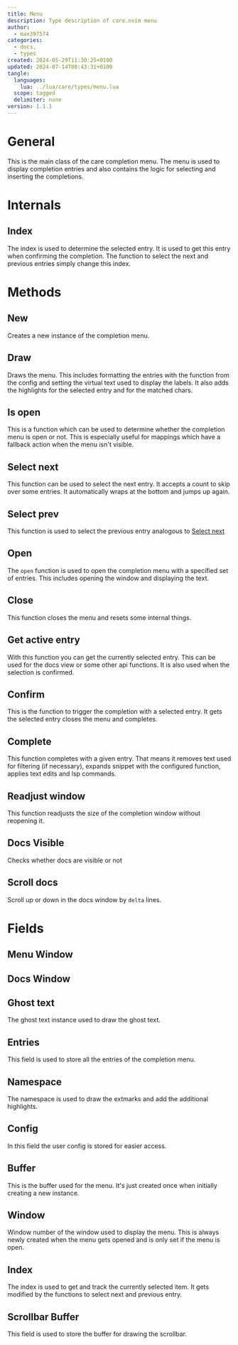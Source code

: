 ```yaml
---
title: Menu
description: Type description of care.nvim menu
author: 
  - max397574
categories: 
  - docs,
  - types
created: 2024-05-29T11:30:25+0100
updated: 2024-07-14T08:43:31+0100
tangle: 
  languages: 
    lua: ../lua/care/types/menu.lua
  scope: tagged
  delimiter: none
version: 1.1.1
---
```



# General
This is the main class of the care completion menu. The menu is used to display completion
entries and also contains the logic for selecting and inserting the completions.

# Internals
## Index
The index is used to determine the selected entry. It is used to get this entry when confirming
the completion.
The function to select the next and previous entries simply change this index.

# Methods
## New
Creates a new instance of the completion menu.

## Draw
Draws the menu. This includes formatting the entries with the function from the config and
setting the virtual text used to display the labels. It also adds the highlights for the selected
entry and for the matched chars.

## Is open
This is a function which can be used to determine whether the completion menu is open or not.
This is especially useful for mappings which have a fallback action when the menu isn't visible.

## Select next
This function can be used to select the next entry. It accepts a count to skip over some entries.
It automatically wraps at the bottom and jumps up again.

## Select prev
This function is used to select the previous entry analogous to [Select next](#select-next)

## Open
The `open` function is used to open the completion menu with a specified set of entries. This
includes opening the window and displaying the text.

## Close
This function closes the menu and resets some internal things.

## Get active entry
With this function you can get the currently selected entry. This can be used for the docs view
or some other api functions. It is also used when the selection is confirmed.

## Confirm
This is the function to trigger the completion with a selected entry. It gets the selected entry
closes the menu and completes.

## Complete
This function completes with a given entry. That means it removes text used for filtering
(if necessary), expands snippet with the configured function, applies text edits and lsp
commands.

## Readjust window
This function readjusts the size of the completion window without reopening it.

## Docs Visible
Checks whether docs are visible or not

## Scroll docs
Scroll up or down in the docs window by `delta` lines.

# Fields
## Menu Window

## Docs Window

## Ghost text
The ghost text instance used to draw the ghost text.

## Entries
This field is used to store all the entries of the completion menu.

## Namespace
The namespace is used to draw the extmarks and add the additional highlights.

## Config
In this field the user config is stored for easier access.

## Buffer
This is the buffer used for the menu. It's just created once when initially creating a new
instance.

## Window
Window number of the window used to display the menu. This is always newly created when the menu
gets opened and is only set if the menu is open.

## Index
The index is used to get and track the currently selected item. It gets modified by the functions
to select next and previous entry.

## Scrollbar Buffer
This field is used to store the buffer for drawing the scrollbar.
